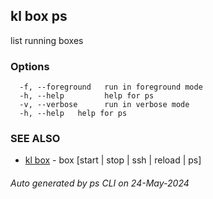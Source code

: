 ## kl box ps

list running boxes



### Options

```
  -f, --foreground   run in foreground mode
  -h, --help         help for ps
  -v, --verbose      run in verbose mode
  -h, --help   help for ps
```

### SEE ALSO

* [kl box](kl_box.md)  - box [start | stop | ssh | reload | ps]

###### Auto generated by ps CLI on 24-May-2024
